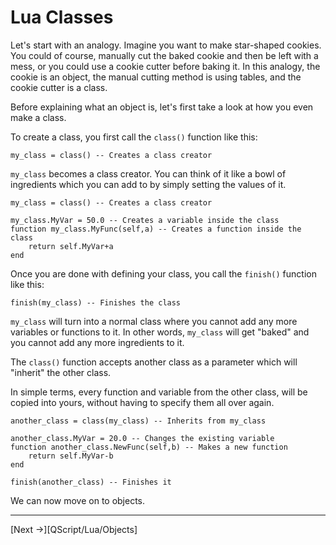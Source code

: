 # Lua Classes

Let's start with an analogy. Imagine you want to make star-shaped cookies. You could of course, manually cut the baked cookie and then be left with a mess, or you could use a cookie cutter before baking it. In this analogy, the cookie is an object, the manual cutting method is using tables, and the cookie cutter is a class.

Before explaining what an object is, let's first take a look at how you even make a class.

To create a class, you first call the `class()` function like this:


    my_class = class() -- Creates a class creator


`my_class` becomes a class creator. You can think of it like a bowl of ingredients which you can add to by simply setting the values of it.


    my_class = class() -- Creates a class creator

    my_class.MyVar = 50.0 -- Creates a variable inside the class
    function my_class.MyFunc(self,a) -- Creates a function inside the class
        return self.MyVar+a
    end


Once you are done with defining your class, you call the `finish()` function like this:


    finish(my_class) -- Finishes the class


`my_class` will turn into a normal class where you cannot add any more variables or functions to it. In other words, `my_class` will get "baked" and you cannot add any more ingredients to it.

The `class()` function accepts another class as a parameter which will "inherit" the other class.

In simple terms, every function and variable from the other class, will be copied into yours, without having to specify them all over again.

    another_class = class(my_class) -- Inherits from my_class

    another_class.MyVar = 20.0 -- Changes the existing variable
    function another_class.NewFunc(self,b) -- Makes a new function
        return self.MyVar-b
    end

    finish(another_class) -- Finishes it

We can now move on to objects.

---

[Next ->][QScript/Lua/Objects]